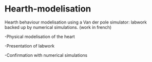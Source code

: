 # Hearth-modelisation
Hearth behaviour modelisation using a Van der pole simulator: labwork backed up by numerical simulations. (work in french)

-Physical modelisation of the heart

-Presentation of labwork

-Confirmation with numerical simulations
